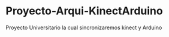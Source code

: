 Proyecto-Arqui-KinectArduino
============================

Proyecto Universitario la cual sincronizaremos kinect y Arduino
